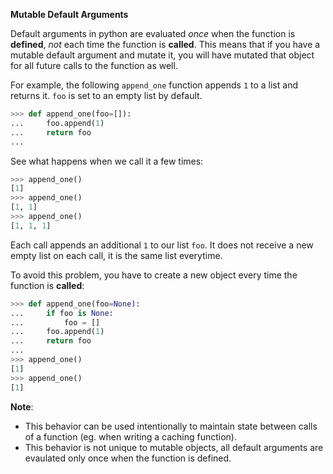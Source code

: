 **Mutable Default Arguments**

Default arguments in python are evaluated *once* when the function is
**defined**, *not* each time the function is **called**. This means that if
you have a mutable default argument and mutate it, you will have
mutated that object for all future calls to the function as well.

For example, the following `append_one` function appends `1` to a list
and returns it. `foo` is set to an empty list by default.
```python
>>> def append_one(foo=[]):
...     foo.append(1)
...     return foo
...
```
See what happens when we call it a few times:
```python
>>> append_one()
[1]
>>> append_one()
[1, 1]
>>> append_one()
[1, 1, 1]
```
Each call appends an additional `1` to our list `foo`. It does not
receive a new empty list on each call, it is the same list everytime.

To avoid this problem, you have to create a new object every time the
function is **called**:
```python
>>> def append_one(foo=None):
...     if foo is None:
...         foo = []
...     foo.append(1)
...     return foo
...
>>> append_one()
[1]
>>> append_one()
[1]
```

**Note**:

- This behavior can be used intentionally to maintain state between
calls of a function (eg. when writing a caching function).  
- This behavior is not unique to mutable objects, all default
arguments are evaulated only once when the function is defined.
